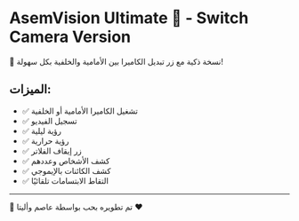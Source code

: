 # AsemVision Ultimate 🚀 - Switch Camera Version

🎥 نسخة ذكية مع زر تبديل الكاميرا بين الأمامية والخلفية بكل سهولة!

## الميزات:
- ✅ تشغيل الكاميرا الأمامية أو الخلفية
- ✅ تسجيل الفيديو
- ✅ رؤية ليلية
- ✅ رؤية حرارية
- ✅ زر إيقاف الفلاتر
- ✅ كشف الأشخاص وعددهم
- ✅ كشف الكائنات بالإيموجي
- ✅ التقاط الابتسامات تلقائيًا

---

👑 تم تطويره بحب بواسطة عاصم وأليتا ❤️